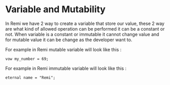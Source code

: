 # Variable and Mutability

In Remi we have 2 way to create a variable that store our value, these 2 way are what kind of allowed operation can be performed it can be a constant or not. When variable is a constant or immutable it cannot change value and for mutable value it can be change as the developer want to.

For example in Remi mutable variable will look like this :

```remi
vow my_number = 69;
```

For example in Remi immutable variable will look like this : 

```remi
eternal name = "Remi";
```
